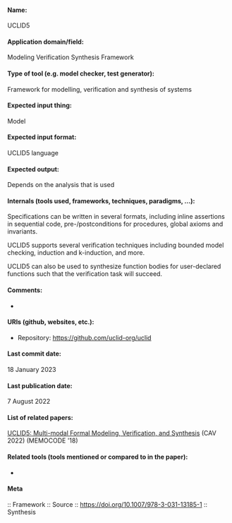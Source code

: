 #### Name:
UCLID5

#### Application domain/field:
Modeling
Verification
Synthesis
Framework

#### Type of tool (e.g. model checker, test generator):
Framework for modelling, verification and synthesis of systems

#### Expected input thing:
Model

#### Expected input format:
UCLID5 language

#### Expected output:
Depends on the analysis that is used

#### Internals (tools used, frameworks, techniques, paradigms, ...):
Specifications can be written in several formats, including inline assertions in sequential code, pre-/postconditions for procedures, global axioms and invariants.

UCLID5 supports several verification techniques including bounded model checking, induction and k-induction, and more.

UCLID5 can also be used to synthesize function bodies for user-declared functions such that the verification task will succeed.


#### Comments:
-

#### URIs (github, websites, etc.):
- Repository: https://github.com/uclid-org/uclid

#### Last commit date:
18 January 2023

#### Last publication date:
7 August 2022

#### List of related papers:
[UCLID5: Multi-modal Formal Modeling, Verification, and Synthesis](https://doi.org/10.1007/978-3-031-13185-1_27) (CAV 2022)
[](https://doi.org/10.1109/MEMCOD.2018.8556946) (MEMOCODE '18)

#### Related tools (tools mentioned or compared to in the paper):
-

#### Meta
:: Framework
:: Source :: https://doi.org/10.1007/978-3-031-13185-1
:: Synthesis
